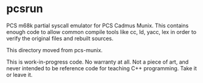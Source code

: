 # pcsrun

PCS m68k partial syscall emulator for PCS Cadmus Munix.
This contains enough code to allow common compile tools like
cc, ld, yacc, lex in order to verify the original files and rebuilt
sources.

This directory moved from pcs-munix.

This is work-in-progress code. No warranty at all. Not a piece of art, 
and never intended to be reference code for teaching C++ programming.
Take it or leave it.